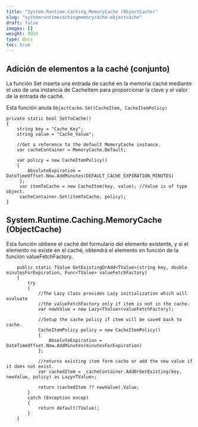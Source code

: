 ```yaml
---
title: "System.Runtime.Caching.MemoryCache (ObjectCache)"
slug: "systemruntimecachingmemorycache-objectcache"
draft: false
images: []
weight: 9921
type: docs
toc: true
---
```


## Adición de elementos a la caché (conjunto)
La función Set inserta una entrada de caché en la memoria caché mediante el uso de una instancia de CacheItem para proporcionar la clave y el valor de la entrada de caché.

Esta función anula `ObjectCache.Set(CacheItem, CacheItemPolicy)`

    private static bool SetToCache()
    {
        string key = "Cache_Key";
        string value = "Cache_Value";

        //Get a reference to the default MemoryCache instance.
        var cacheContainer = MemoryCache.Default; 

        var policy = new CacheItemPolicy()
        {
            AbsoluteExpiration = DateTimeOffset.Now.AddMinutes(DEFAULT_CACHE_EXPIRATION_MINUTES)
         };
         var itemToCache = new CacheItem(key, value); //Value is of type object.
         cacheContainer.Set(itemToCache, policy);                
    }



## System.Runtime.Caching.MemoryCache (ObjectCache)
Esta función obtiene el caché del formulario del elemento existente, y si el elemento no existe en el caché, obtendrá el elemento en función de la función valueFetchFactory.

        public static TValue GetExistingOrAdd<TValue>(string key, double minutesForExpiration, Func<TValue> valueFetchFactory)
        {            
            try
            {
                //The Lazy class provides Lazy initialization which will evaluate 
                //the valueFetchFactory only if item is not in the cache.
                var newValue = new Lazy<TValue>(valueFetchFactory);

                //Setup the cache policy if item will be saved back to cache.
                CacheItemPolicy policy = new CacheItemPolicy()
                {
                    AbsoluteExpiration = DateTimeOffset.Now.AddMinutes(minutesForExpiration)
                };

                //returns existing item form cache or add the new value if it does not exist.
                var cachedItem = _cacheContainer.AddOrGetExisting(key, newValue, policy) as Lazy<TValue>;

                return (cachedItem ?? newValue).Value;
            }
            catch (Exception excep)
            {
                return default(TValue);
            }
        }

